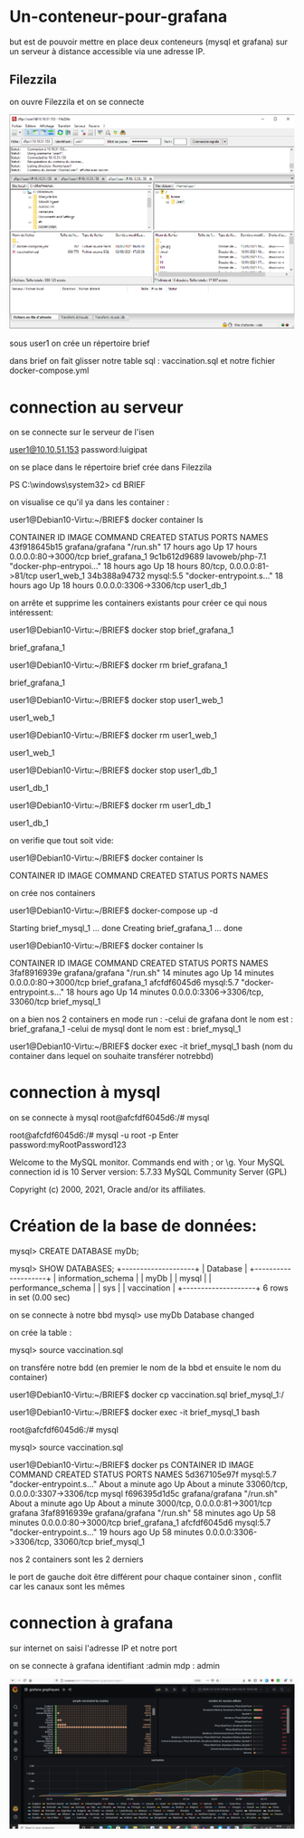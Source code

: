 # Un-conteneur-pour-grafana
but est de pouvoir mettre en place deux conteneurs (mysql et grafana) sur un serveur à distance accessible via une adresse IP.
  
## Filezzila 
on ouvre Filezzila  et on se connecte 

![image](FileZilla.PNG)






sous user1 on crée un répertoire brief

dans brief on fait glisser notre table sql : vaccination.sql et notre fichier docker-compose.yml




# connection au serveur


  on se connecte sur le serveur de l'isen
  
  user1@10.10.51.153
  password:luigipat
  

on se place dans le répertoire brief crée dans Filezzila

PS C:\windows\system32> cd BRIEF


on visualise ce qu'il ya dans les container :

user1@Debian10-Virtu:~/BRIEF$ docker container ls

CONTAINER ID   IMAGE             COMMAND                  CREATED        STATUS        PORTS                        NAMES
43f918645b15   grafana/grafana   "/run.sh"                17 hours ago   Up 17 hours   0.0.0.0:80->3000/tcp         brief_grafana_1
9c1b612d9689   lavoweb/php-7.1   "docker-php-entrypoi…"   18 hours ago   Up 18 hours   80/tcp, 0.0.0.0:81->81/tcp   user1_web_1
34b388a94732   mysql:5.5         "docker-entrypoint.s…"   18 hours ago   Up 18 hours   0.0.0.0:3306->3306/tcp       user1_db_1


on arrête et supprime les containers existants pour créer ce qui nous intéressent:

user1@Debian10-Virtu:~/BRIEF$ docker stop brief_grafana_1

brief_grafana_1


user1@Debian10-Virtu:~/BRIEF$ docker rm brief_grafana_1

brief_grafana_1

user1@Debian10-Virtu:~/BRIEF$ docker stop user1_web_1

user1_web_1

user1@Debian10-Virtu:~/BRIEF$ docker rm user1_web_1

user1_web_1

user1@Debian10-Virtu:~/BRIEF$ docker stop user1_db_1

user1_db_1

user1@Debian10-Virtu:~/BRIEF$ docker rm user1_db_1

user1_db_1


on verifie que tout soit vide:

user1@Debian10-Virtu:~/BRIEF$ docker container ls

CONTAINER ID   IMAGE     COMMAND   CREATED   STATUS    PORTS     NAMES


on crée nos containers

user1@Debian10-Virtu:~/BRIEF$ docker-compose up -d

Starting brief_mysql_1   ... done
Creating brief_grafana_1 ... done


user1@Debian10-Virtu:~/BRIEF$ docker container ls

CONTAINER ID   IMAGE             COMMAND                  CREATED          STATUS          PORTS                               NAMES
3faf8916939e   grafana/grafana   "/run.sh"                14 minutes ago   Up 14 minutes   0.0.0.0:80->3000/tcp                brief_grafana_1
afcfdf6045d6   mysql:5.7         "docker-entrypoint.s…"   18 hours ago     Up 14 minutes   0.0.0.0:3306->3306/tcp, 33060/tcp   brief_mysql_1

on a bien nos 2 containers en mode run  :
-celui de grafana dont le nom est : brief_grafana_1
-celui de mysql dont le nom est : brief_mysql_1


user1@Debian10-Virtu:~/BRIEF$ docker exec -it brief_mysql_1  bash (nom du container dans lequel on souhaite transférer notrebbd)

# connection à mysql


on se connecte à mysql
root@afcfdf6045d6:/# mysql


root@afcfdf6045d6:/# mysql -u root -p
Enter password:myRootPassword123


Welcome to the MySQL monitor.  Commands end with ; or \g.
Your MySQL connection id is 10
Server version: 5.7.33 MySQL Community Server (GPL)

Copyright (c) 2000, 2021, Oracle and/or its affiliates.


# Création de la base de données:

mysql> CREATE DATABASE myDb;


mysql> SHOW DATABASES;
+--------------------+
| Database           |
+--------------------+
| information_schema |
| myDb               |
| mysql              |
| performance_schema |
| sys                |
| vaccination        |
+--------------------+
6 rows in set (0.00 sec)


on se connecte à notre bbd
mysql> use myDb
Database changed


on crée la table :

mysql> source vaccination.sql



on transfére notre bdd (en premier le nom de la bbd et ensuite le nom du container)

user1@Debian10-Virtu:~/BRIEF$ docker cp vaccination.sql brief_mysql_1:/


user1@Debian10-Virtu:~/BRIEF$ docker exec -it brief_mysql_1  bash

root@afcfdf6045d6:/# mysql


mysql> source vaccination.sql



user1@Debian10-Virtu:~/BRIEF$ docker ps
CONTAINER ID   IMAGE             COMMAND                  CREATED              STATUS              PORTS                               NAMES
5d367105e97f   mysql:5.7         "docker-entrypoint.s…"   About a minute ago   Up About a minute   33060/tcp, 0.0.0.0:3307->3306/tcp   mysql
f696395d1d5c   grafana/grafana   "/run.sh"                About a minute ago   Up About a minute   3000/tcp, 0.0.0.0:81->3001/tcp      grafana
3faf8916939e   grafana/grafana   "/run.sh"                58 minutes ago       Up 58 minutes       0.0.0.0:80->3000/tcp                brief_grafana_1
afcfdf6045d6   mysql:5.7         "docker-entrypoint.s…"   19 hours ago         Up 58 minutes       0.0.0.0:3306->3306/tcp, 33060/tcp   brief_mysql_1

nos 2 containers sont les 2 derniers

le port de gauche doit être différent pour chaque container sinon , conflit car les canaux sont les mêmes



# connection à grafana

  sur internet on saisi l'adresse IP et notre port
  
  on se connecte à grafana
      identifiant :admin
      mdp : admin 

![image](graph.PNG)
